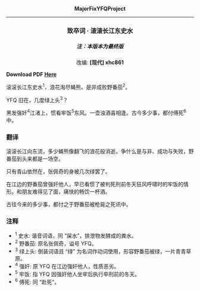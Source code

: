 **<center>MajorFixYFQProject</center>**

---

<h3><center>致卒词 · 滚滚长江东史水</center></h3>
<h5><center>注：本版本为最终版</h5></center>

<center>改编: <b>[现代] xhc861</b></center>

**Download PDF [Here](./致卒词·滚滚长江东史水.pdf)**

滚滚长江东史水<sup>1</sup>，浪花淘尽蝇熊。是非成败野番茄<sup>2</sup>。

YFQ 旧在，几度绿上头<sup>3</sup>？

黑发强奸<sup>4</sup>江渚上，惯看牢饭<sup>5</sup>东风。一壶浊酒喜相逢。古今多少事，都付傅死<sup>6</sup>中。

### 翻译

滚滚长江向东流，多少蝇熊像翻飞的浪花般消逝。争什么是与非、成功与失败，野番茄到头来都是一场空。

只有青山依然在，张佩奇的身被几次绿罢了。

在江边的野番茄曾强奸他人，早已看惯了被判死刑前冬天狂风呼啸时的牢饭的情形。和朋友难得见了面，痛快的畅饮一杯酒。

古往今来的多少事，都付之于野番茄被枪毙之死讯中。

### 注释

- <sup>1</sup> 史水: 谐音词语，同 “屎水”，排泄物发酵成的粪水。
- <sup>2</sup> 野番茄: 原名张佩奇，谥号 YFQ。
- <sup>3</sup> 绿上头: 倒装词语且 “绿” 为名词作动词使用，形容野番茄被绿，一片青青草原。
- <sup>4</sup> 强奸: 原 YFQ 在江边强奸他人，性质恶劣。
- <sup>5</sup> 牢饭: 指 YFQ 因强奸他人坐牢后执行卒刑前的冬天。
- <sup>6</sup> 傅死: 同 “赴死”。